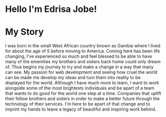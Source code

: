 
# Hello I'm Edrisa Jobe!

# My Story
I was born in the small West African country known as Gambia where I lived for about the age of 5 before moving to America. Coming here has been life changing, I've experienced so much and 
feel blessed to be able to have many of the emenities my brothers and sisters back home could only dream of. Thus begins my journey to try and make a change in a way that many can see. My passion
for web development and seeing how cruel the world can be made me develop my ideas and turn them into reality to be displayed for the world. Although I have much more to learn, I want to work
alongside some of the most brightests individuals and be apart of a team that wants to do good for the world one step at a time. Companies that uplift their fellow brothers and sisters in order
to make a better future through the technology of their services. I'm here to be apart of that change and to imprint my hands to leave a legacy of beautiful and inspiring work behind.



<!---
EdrisaJobe/EdrisaJobe is a ✨ special ✨ repository because its `README.md` (this file) appears on your GitHub profile.
You can click the Preview link to take a look at your changes.
--->
